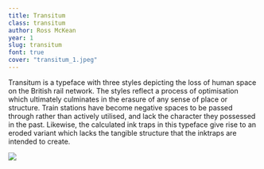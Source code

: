 ```yaml
---
title: Transitum
class: transitum
author: Ross McKean
year: 1
slug: transitum
font: true
cover: "transitum_1.jpeg"
---
```


Transitum is a typeface with three styles depicting the loss of human space on the British rail network. The styles reflect a process of optimisation which ultimately culminates in the erasure of any sense of place or structure. Train stations have become negative spaces to be passed through rather than actively utilised, and lack the character they possessed in the past. Likewise, the calculated ink traps in this typeface give rise to an eroded variant which lacks the tangible structure that the inktraps are intended to create.

![](/images/transitum_1.jpeg)
